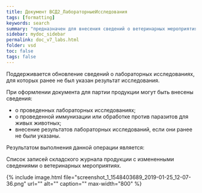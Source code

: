 ```yaml
---
title: Документ ВСД2_ЛабораторныеИсследования
tags: [formatting]
keywords: search
summary: "предназначен для внесения сведений о ветеринарных мероприятиях, проводимых с партией продукции таких, как лабораторные исследования, иммунизации или обработки для живых животных."
sidebar: mydoc_sidebar
permalink: doc_v7_labs.html
folder: vsd
toc: false
tags: false
---
```


<style>
.result {
background-color: #000000;
border: 1px solid #dedede;
padding: 10px;
margin-top: 10px;
margin-bottom: 10px;
}
</style>

Поддерживается обновление сведений о лабораторных исследованиях, для которых ранее не был указан результат исследования.

При оформлении документа для партии продукции могут быть внесены сведения:

* о проведенных лабораторных исследованиях;
* о проведенной иммунизации или обработке против паразитов для живых животных;
* внесение результатов лабораторных исследований, если они ранее не были указаны.

Результатом выполнения данной операции является:

Список записей складского журнала продукции с измененными сведениями о ветеринарных мероприятиях.

{% include image.html file="screenshot_1_1548403689_2019-01-25_12-07-36.png" url="" alt="" caption="" max-width="800" %}



